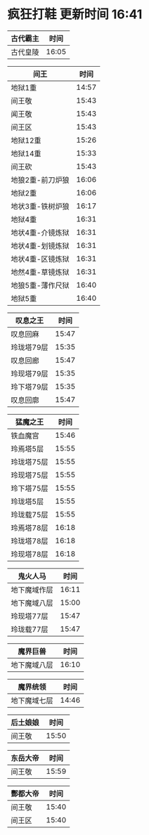 # 疯狂打鞋 更新时间 16:41

| 古代霸主   | 时间    |
|--------|-------|
| 古代皇陵 | 16:05 |

| 间王   | 时间    |
|--------|-------|
| 地狱1重 | 14:57 |
| 间王敬 | 15:43 |
| 闻王敬 | 15:43 |
| 间王区 | 15:43 |
| 地狱12重 | 15:26 |
| 地狱14重 | 15:33 |
| 间王砍 | 15:43 |
| 地狼2重-前刀炉狼 | 16:06 |
| 地狱2重 | 16:06 |
| 地状3重-铁树炉狼 | 16:17 |
| 地狱4重 | 16:31 |
| 地状4重-介镜炼狱 | 16:31 |
| 地状4重-划镜炼狱 | 16:31 |
| 地状4重-区镜炼狱 | 16:31 |
| 地然4重-草镜炼狱 | 16:31 |
| 地狼5重-薄作尺狱 | 16:40 |
| 地狱5重 | 16:40 |

| 叹息之王   | 时间    |
|--------|-------|
| 叹息回麻 | 15:47 |
| 玲珑塔79层 | 15:35 |
| 叹息回廊 | 15:47 |
| 玲现塔79层 | 15:35 |
| 玲下塔79层 | 15:35 |
| 叹息回廓 | 15:47 |

| 猛魔之王   | 时间    |
|--------|-------|
| 铁血魔宫 | 15:46 |
| 玲焉塔5层 | 15:55 |
| 玲珑塔75层 | 15:55 |
| 玲现塔75层 | 15:55 |
| 玲下塔75层 | 15:55 |
| 玲珑塔5层 | 15:55 |
| 玲珑载75层 | 15:55 |
| 玲焉塔78层 | 16:18 |
| 玲珑塔78层 | 16:18 |
| 玲现塔78层 | 16:18 |

| 鬼火人马   | 时间    |
|--------|-------|
| 地下魔域作层 | 16:11 |
| 地下魔域八层 | 15:00 |
| 玲现塔77层 | 15:47 |
| 玲珑载77层 | 15:47 |

| 魔界巨兽   | 时间    |
|--------|-------|
| 地下魔域八层 | 16:10 |

| 魔界统领   | 时间    |
|--------|-------|
| 地下魔域七层 | 14:46 |

| 后土娘娘   | 时间    |
|--------|-------|
| 间王敬 | 15:50 |

| 东岳大帝   | 时间    |
|--------|-------|
| 间王敬 | 15:59 |

| 酆都大帝   | 时间    |
|--------|-------|
| 间王敬 | 15:40 |
| 间王区 | 15:40 |